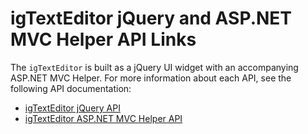 ﻿<!--
|metadata|
{
    "fileName": "igtexteditor-jquery-api",
    "controlName": "igEditors",
    "tags": ["API","Editing"]
}
|metadata|
-->

# igTextEditor jQuery and ASP.NET MVC Helper API Links

The `igTextEditor` is built as a jQuery UI widget with an accompanying ASP.NET MVC Helper. For more information about each API, see the following API documentation:

-   [igTextEditor jQuery API](%%jQueryApiUrl%%/ui.igTextEditor)
-   [igTextEditor ASP.NET MVC Helper API](Infragistics.Web.Mvc~Infragistics.Web.Mvc.TextEditorModel.html)

 

 


